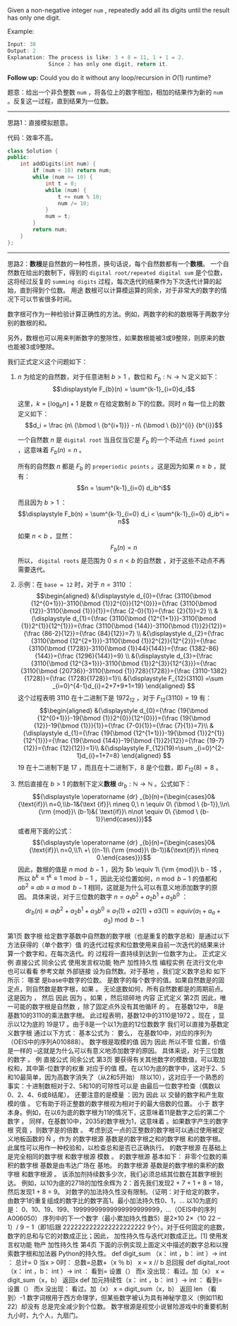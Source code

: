 Given a non-negative integer `num` , repeatedly add all its digits until the result has only one digit.

Example:
```cpp
Input: 38
Output: 2 
Explanation: The process is like: 3 + 8 = 11, 1 + 1 = 2. 
             Since 2 has only one digit, return it.
```

**Follow up:** Could you do it without any loop/recursion in $O(1)$ runtime?

题意：给出一个非负整数 `num` ，将各位上的数字相加，相加的结果作为新的 `num` 。反复这一过程，直到结果为一位数。

---
思路1：直接模拟题意。

代码：效率不高。
```cpp
class Solution {
public:
    int addDigits(int num) {
        if (num < 10) return num;
        while (num >= 10) {
            int t = 0;
            while (num) {
                t += num % 10;
                num /= 10;
            }
            num = t;
        }
        return num;
    }
};
```
---
思路2：**数根**是自然数的一种性质，换句话说，每个自然数都有一个**数根**。 一个自然数在给出的数制下，得到的 `digital root/repeated digital sum` 是个位数，这将经过反复的 `summing digits` 过程，每次迭代的结果作为下次迭代计算的起始，直到得到个位数。
用途
数根可以计算模运算的同余，对于非常大的数字的情况下可以节省很多时间。

数字根可作为一种检验计算正确性的方法。例如，两数字的和的数根等于两数字分别的数根的和。

另外，数根也可以用来判断数字的整除性，如果数根能被3或9整除，则原来的数也能被3或9整除。 

我们正式定义这个问题如下：
1. $n$ 为给定的自然数，对于任意进制 $b > 1$ ，数位和 $\displaystyle F_{b} :\mathbb {N} \rightarrow \mathbb {N}$ 定义如下：$$\displaystyle F_{b}(n) = \sum^{k-1}_{i=0}d_i$$
	
	这里，$k = \lfloor \log_b n\rfloor + 1$ 是数 $n$ 在给定数制 $b$ 下的位数。同时 $n$ 每一位上的数定义如下：$$d_i = \frac {n\ {\bmod \ {b^{i+1}}} - n\ {\bmod \ {b}}^{i}} {b^{i}}$$

	一个自然数 $n$ 是 `digital root` 当且仅当它是 $\displaystyle F_b$ 的一个不动点 `fixed point` ，这意味着 $\displaystyle F_b(n) = n$ 。

	所有的自然数 $n$ 都是 $\displaystyle F_b$ 的 `preperiodic points` 。这是因为如果 $n\ge b$ ，就有：
	$$n = \sum^{k-1}_{i=0} d_ib^i$$ 

	而且因为 $b > 1$ ：$$\displaystyle F_b(n) = \sum^{k-1}_{i=0} d_i < \sum^{k-1}_{i=0} d_ib^i = n$$

	如果 $n < b$ ，显然：$$\displaystyle F_b(n)= n$$
	所以， `digital roots` 是范围为 $0\le n \lt b$ 的自然数 ，对于这些不动点不再需要迭代。

2. 示例：在 `base = 12` 时，对于 $n = 3110$ ：
	$$\begin{aligned}
	&{\displaystyle d_{0}={\frac {3110{\bmod {12^{0+1}}}-3110{\bmod {1}}2^{0}}{12^{0}}}={\frac {3110{\bmod {12}}-3110{\bmod {1}}}{1}}={\frac {2-0}{1}}={\frac {2}{1}}=2} \\
	&{\displaystyle d_{1}={\frac {3110{\bmod {12^{1+1}}}-3110{\bmod {1}}2^{1}}{12^{1}}}={\frac {3110{\bmod {144}}-3110{\bmod {1}}2}{12}}={\frac {86-2}{12}}={\frac {84}{12}}=7} \\
	&{\displaystyle d_{2}={\frac {3110{\bmod {12^{2+1}}}-3110{\bmod {1}}2^{2}}{12^{2}}}={\frac {3110{\bmod {1728}}-3110{\bmod {1}}44}{144}}={\frac {1382-86}{144}}={\frac {1296}{144}}=9} \\
	&{\displaystyle d_{3}={\frac {3110{\bmod {12^{3+1}}}-3110{\bmod {1}}2^{3}}{12^{3}}}={\frac {3110{\bmod {20736}}-3110{\bmod {1}}728}{1728}}={\frac {3110-1382}{1728}}={\frac {1728}{1728}}=1}\\
	&{\displaystyle F_{12}(3110) =\sum _{i=0}^{4-1}d_{i}=2+7+9+1=19}
	\end{aligned} 
	$$
	这个过程表明 $3110$ 在十二进制下是 $1972_{12}$ ，对于 $\displaystyle F_{12}(3110)=19$ 有：
	$$\begin{aligned}
	&{\displaystyle d_{0}={\frac {19{\bmod {12^{0+1}}}-19{\bmod {1}}2^{0}}{12^{0}}}={\frac {19{\bmod {12}}-19{\bmod {1}}}{1}}={\frac {7-0}{1}}={\frac {7}{1}}=7}\\
	&{\displaystyle d_{1}={\frac {19{\bmod {12^{1+1}}}-19{\bmod {1}}2^{1}}{12^{1}}}={\frac {19{\bmod {144}}-19{\bmod {1}}2}{12}}={\frac {19-7}{12}}={\frac {12}{12}}=1}\\
	&{\displaystyle F_{12}(19)=\sum _{i=0}^{2-1}d_{i}=1+7=8}
	\end{aligned}
	$$
	$19$ 在十二进制下是 $17$ ，而且在十二进制下，$8$ 是个位数，即 $\displaystyle F_{12}(8)=8$ 。
3. 然后直接在 $b > 1$ 的数制下定义**数根** ${\displaystyle \operatorname {dr} _{b}:\mathbb {N} \rightarrow \mathbb {N} }$ 。公式如下：
	$${\displaystyle \operatorname {dr} _{b}(n)={\begin{cases}0&{\text{if}}\ n=0,\\b-1&{\text {if}}\ n\neq 0,\ n \equiv 0\ {\bmod \ {b-1}},\\n\ {\rm {mod}}\ (b-1)&{ \text{if}}\ n\not \equiv 0\ {\bmod \ {b-1}}\end{cases}}}$$
	或者用下面的公式：
	$${\displaystyle \operatorname {dr} _{b}(n)={\begin{cases}0&{\text{if}}\ n=0,\\1\ +\ ((n-1)\ {\rm {mod}}\ (b-1))&{\text{if}}\ n\neq 0.\end{cases}}}$$
 因此，数根的值是 $n \bmod b -1$ ，因为 $b \equiv 1\ {\rm {mod}}\ b - 1$ ，所以 $b^k \equiv 1^k \equiv 1\bmod b - 1$ ，因此无论位置如何，$n\bmod b-1$ 的值都和 $ab^2 \equiv ab \equiv a \bmod b-1$ 相同，这就是为什么可以有意义地添加数字的原因。 具体来说，对于三位数的数字 $n = a_1b^2 + a_2b^1 + a_3b^0$ ：$$\displaystyle \operatorname {dr}_{b}(n) \equiv a_1b^2 + a_2b^1 + a_3b^0 \equiv a_1(1) + a2(1)+a3(1) =equiv(a_1+a_a+a_3) \bmod b -1$$


第1页
数字根
给定数字基数中自然数的数字根（也是重复的数字总和）是通过以下方法获得的（单个数字）值
的迭代过程求和位数使用来自前一次迭代的结果来计算一个数字和，在每次迭代。的
过程将一直持续到达到一位数字为止。
正式定义
例
直接公式
同余公式
使用发言权功能
物产
加性持久性
编程实例
在流行文化中
也可以看看
参考文献
外部链接
设为自然数。对于基地
，我们定义数字总和
如下所示：
哪里
是base中数字的位数。
是数字的每个数字的值。如果自然数是的固定点，则自然数是数字根，如果
。
无论底数如何，所有自然数都是的周期前点。这是因为
， 然后
因此
因为
。如果
，然后琐碎地
内容
正式定义
第2页
因此，唯一可能的数字根是自然数
，除了固定点外没有其他循环
的
。
在基数12中， 8是基数10的3110的乘法数字根。
此过程表明，基数12中的3110是1972 。现在
，显示以12为底的 19是17 。由于8是一个以1为底的12位数数字
我们可以直接为基数定义数字根
通过以下方式：
基本公式为：
要么，
在基数10中，对应的序列为（OEIS中的序列A010888）。
数字根是取模的值
因为
因此
所以不管
位置，价值
是一样的
–这就是为什么可以有意义地添加数字的原因。
具体来说，对于三位数的数字
。
例
直接公式
同余公式
第3页
要获得有关其他数字的模数值，可以取加权和，其中第-位数字的权重
对应于的值
模。在以10为底的数字中，这对于2、5和10最简单，因为高数字消失了（从2和5开始）
除以10），这对应于一个熟悉的事实：十进制数相对于2、5和10的可除性可以是
由最后一位数字检查（偶数以0、2、4、6或8结尾）。
还要注意的是模量
：因为
因此
以
交替的数字和产生取模的值
。
它有助于将正整数的数字根视为相对于的最大倍数的位置。
小于
数字本身。例如，在以6为底的数字根为11的情况下，这意味着11是数字之后的第二个数字
。
同样，在基数10中，2035的数字根为1，这意味着
。如果数字产生的数字根
究竟
，则数字是的倍数
。
考虑到这一点的正整数的数字根可以通过使用被定义地板函数的 Ñ
，作为
的数字根源
基数是的数字根之和的数字根
和的数字根。
此属性可以用作一种校验和，以检查总和是否已正确执行。
的数字根源
在基础上是完全相同的数字根
和数字根源
模数
。
的数字根源
基本如下：
非零个位数的乘积的数字根
基数是由韦达广场在
基地。
的数字根源
基数是的数字根的乘积的数字根
和数字根源
。
该添加剂持续数多少次，我们必须总结其位数在其数字根到达。
例如，以10为底的2718的加性余辉为 2：首先我们发现2 + 7 + 1 + 8 = 18，然后发现1 + 8 = 9。
对数字的加法持久性没有限制。（证明：对于给定的数字，
由数字1的重复组成的数字比的数字高1。最小加法持久性0、1，...
以10为底的是：
0、10、19、199、19999999999999999999999，...（OEIS中的序列A006050）
序列中的下一个数字（最小累加持久性数5）是2×10 2×（10 22 − 1）/ 9 − 1（即1后跟
2222222222222222222222 9个）。对于任何固定的底数，数字的总和与它的对数成正比；因此，
加性持久性与迭代对数成正比。[1]
使用发言权功能
物产
加性持久性
第4页
下面的示例实现上面定义中描述的数字总和以搜索数字根和加法器
Python的持久性。
def digit_sum （x： int ，b： int ）-> int ：
总计= 0
当x > 0时：
总数=总数+（x ％ b）
x = x // b
总回报
def digital_root （x： int ，b： int ）-> int ：
看到= 设置（）
而x 没出现：
看过。加（x）
x = digit_sum（x，b）
返回x
def 加元持续性（x： int ，b： int ）-> int ：
看到= 设置（）
而x 没出现：
看过。加（x）
x = digit_sum（x，b）
返回 len （看到）-1
数字词根用于西方命理学，但某些数字被认为具有神秘学意义（例如11和22）却没有
总是完全减少到个位数。
数字根源是视觉小说冒险游戏中的重要机制 九小时，九个人，九扇门。



